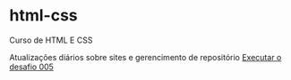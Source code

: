 # html-css
 Curso de HTML E CSS

 Atualizações diários sobre sites e gerencimento de repositório
 <a href="https://github.com/OliveiraVictoria/html-css/exercicios/modulo2/desafio/index.html">Executar o desafio 005</a>